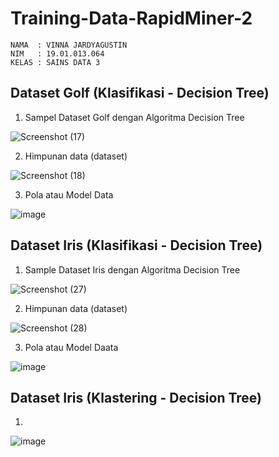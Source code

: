 # Training-Data-RapidMiner-2
```
NAMA  : VINNA JARDYAGUSTIN
NIM   : 19.01.013.064
KELAS : SAINS DATA 3
```

## Dataset Golf  (Klasifikasi - Decision Tree)   
1. Sampel Dataset Golf dengan Algoritma Decision Tree

  ![Screenshot (17)](https://user-images.githubusercontent.com/105411972/197766347-8906fe7a-65b5-40aa-9a2e-b2e695f638d4.png)

2. Himpunan data (dataset)

  ![Screenshot (18)](https://user-images.githubusercontent.com/105411972/197766461-75dc9bdb-7346-4cf0-b722-f64cceec02e7.png)

3. Pola atau Model Data

  ![image](https://user-images.githubusercontent.com/105411972/197689295-000a725a-8635-4099-8e45-0304154034b1.png)

## Dataset Iris (Klasifikasi - Decision Tree)
1. Sample Dataset Iris dengan Algoritma Decision Tree
  
  ![Screenshot (27)](https://user-images.githubusercontent.com/105411972/197767062-0f2dbb53-342b-4aa4-9327-d70989392086.png)

2. Himpunan data (dataset)

  ![Screenshot (28)](https://user-images.githubusercontent.com/105411972/197767256-d94bb227-cab5-43b7-bb8a-2dca4df23952.png)

3. Pola atau Model Daata

  ![image](https://user-images.githubusercontent.com/105411972/197688961-2c47e818-fe9b-48ff-a0b5-35a15f20202a.png)

## Dataset Iris (Klastering - Decision Tree) 
1. 
![image](https://user-images.githubusercontent.com/105411972/197688542-4834b2b4-f59a-45dd-b3b0-1e42452fc28e.png) 
